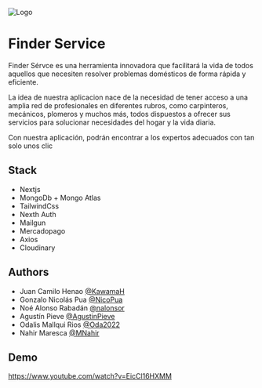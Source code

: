 
![Logo](https://res.cloudinary.com/dacl2du1v/image/upload/v1684091067/logo_htndsi.png)


# Finder Service

Finder Sérvce es una herramienta innovadora que facilitará la vida de todos aquellos que necesiten resolver problemas domésticos de forma rápida y eficiente.


La idea de nuestra aplicacion nace de la necesidad de tener acceso a una amplia red de profesionales en diferentes rubros, como carpinteros, mecánicos, plomeros y muchos más, todos dispuestos a ofrecer sus servicios para solucionar necesidades del hogar y la vida diaria. 

Con nuestra aplicación, podrán encontrar a los expertos adecuados con tan solo unos clic

## Stack

- Nextjs
- MongoDb + Mongo Atlas
- TailwindCss
- Nexth Auth
- Mailgun
- Mercadopago
- Axios
- Cloudinary


## Authors

- Juan Camilo Henao [@KawamaH](https://github.com/KawamaH)
- Gonzalo Nicolás Pua [@NicoPua](https://github.com/NicoPua)
- Noé Alonso Rabadán [@nalonsor](https://github.com/nalonsor)
- Agustín Pieve [@AgustinPieve](https://github.com/AgustinPieve)
- Odalis Mallqui Rios [@Oda2022](https://github.com/Oda2022)
- Nahir Maresca [@MNahir](https://github.com/MNahir)


## Demo

https://www.youtube.com/watch?v=EicCl16HXMM


